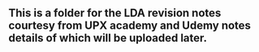## This is a folder for the LDA revision notes courtesy from UPX academy and Udemy notes details of which will be uploaded later.
